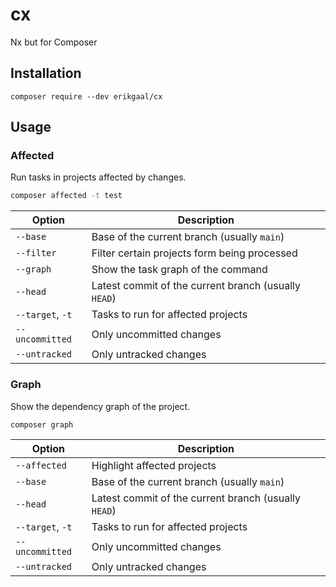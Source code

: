 # cx

Nx but for Composer

## Installation

```shell
composer require --dev erikgaal/cx
```

## Usage

### Affected

Run tasks in projects affected by changes.

```bash
composer affected -t test
```

| Option           | Description                                          |
|------------------|------------------------------------------------------|
| `--base`         | Base of the current branch (usually `main`)          |
| `--filter`       | Filter certain projects form being processed         |
| `--graph`        | Show the task graph of the command                   |
| `--head`         | Latest commit of the current branch (usually `HEAD`) |
| `--target`, `-t` | Tasks to run for affected projects                   |
| `--uncommitted`  | Only uncommitted changes                             |
| `--untracked`    | Only untracked changes                               |

### Graph

Show the dependency graph of the project.

```bash
composer graph
```

| Option           | Description                                          |
|------------------|------------------------------------------------------|
| `--affected`     | Highlight affected projects                          |
| `--base`         | Base of the current branch (usually `main`)          |
| `--head`         | Latest commit of the current branch (usually `HEAD`) |
| `--target`, `-t` | Tasks to run for affected projects                   |
| `--uncommitted`  | Only uncommitted changes                             |
| `--untracked`    | Only untracked changes                               |
